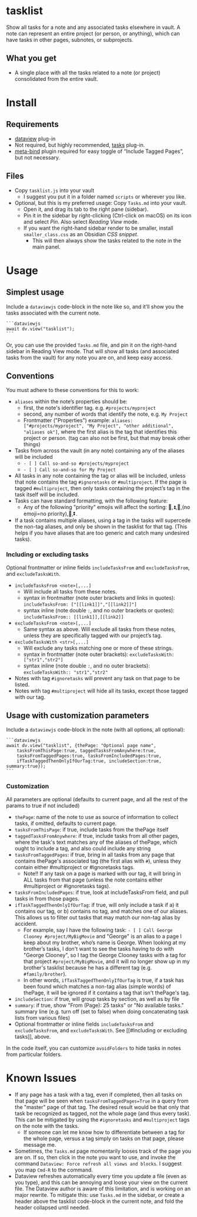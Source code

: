 # tasklist
Show all tasks for a note and any associated tasks elsewhere in vault. 
A note can represent an entire project (or person, or anything), which can have tasks in other pages, subnotes, or subprojects.

## What you get
- A single place with all the tasks related to a note (or project) consolidated from the entire vault.

# Install
## Requirements
- [dataview](https://blacksmithgu.github.io/obsidian-dataview/) plug-in
- Not required, but highly recommended, [tasks](https://github.com/obsidian-tasks-group/obsidian-tasks) plug-in.
- [meta-bind](https://github.com/mProjectsCode/obsidian-meta-bind-plugin) plugin required for easy toggle of “Include Tagged Pages”, but not necessary.
## Files
- Copy `tasklist.js` into your vault
	- I suggest you put it in a folder named `scripts` or wherever you like.
- Optional, but this is my preferred usage: Copy `Tasks.md` into your vault.
	- Open it, and drag its tab to the right pane (sidebar). 
	- Pin it in the sidebar by right-clicking (Ctrl-click on macOS) on its icon and select *Pin*. Also select *Reading View* mode. 
	- If you want the right-hand sidebar render to be smaller, install `smaller_class.css` as an Obsidian *CSS snippet*.
	 	- This will then always show the tasks related to the note in the main panel. 
# Usage
## Simplest usage
Include a `dataviewjs` code-block in the note like so, and it’ll show you the tasks associated with the current note.
````
```dataviewjs
await dv.view("tasklist");
```
````

Or, you can use the provided `Tasks.md` file, and pin it on the right-hand sidebar in Reading View mode. That will show all tasks (and associated tasks from the vault) for any note you are on, and keep easy access.
## Conventions
You must adhere to these conventions for this to work:
- `aliases` within the note’s properties should be:
	- first, the note's identifier tag. e.g. `#projects/myproject`
	- second, any number of words that identify the note, e.g. `My Project`
	- Frontmatter ("Properties") example: `aliases: ["#projects/myproject", "My Project", "other additional", "aliases ok"]`, where the first alias is the tag that identifies this project or person. (tag can also not be first, but that may break other things)
- Tasks from across the vault (in any note) containing any of the aliases will be included
	- `- [ ] Call so-and-so #projects/myproject`
	- `- [ ] Call so-and-so for My Project`
- All tasks in any note containing the tag or alias will be included, unless that note contains the tag `#ignoretasks` or `#multiproject`. If the page is tagged `#multiproject`, then only tasks containing the project’s tag in the task itself will be included.
- Tasks can have standard formatting, with the following feature:
	-  Any of the following "priority" emojis will affect the sorting: 🔺,⏫,🔼,(no emoji=no priority),🔽,⏬.
- If a task contains multiple aliases, using a tag in the tasks will supercede the non-tag aliases, and only be shown in the tasklist for that tag. (This helps if you have aliases that are too generic and catch many undesired tasks).
### Including or excluding tasks
Optional frontmatter or inline fields `includeTasksFrom` and `excludeTasksFrom`, and `excludeTasksWith`.
- `includeTasksFrom <note>[,...]`
    - Will include all tasks from these notes.
    - syntax in frontmatter (note outer brackets and links in quotes): `includeTasksFrom: ["[[link1]]","[[link2]]"]`
    - syntax inline (note double `:`, and no outer brackets or quotes): `includeTasksFrom:: [[link1]],[[link2]]`
- `excludeTasksFrom <note>[,...]`
	- Same syntax as above. Will exclude all tasks from these notes, unless they are specifically tagged with our project’s tag.
- `excludeTasksWith <str>[,...]`
    - Will exclude any tasks matching one or more of these strings.
    - syntax in frontmatter (note outer brackets): `excludeTasksWith: ["str1","str2"]`
    - syntax inline (note double `:`, and no outer brackets): `excludeTasksWith:: "str1","str2"`
- Notes with tag `#ignoretasks` will prevent any task on that page to be listed.
- Notes with tag `#multiproject` will hide all its tasks, except those tagged with our tag.

## Usage with customization parameters
Include a `dataviewjs` code-block in the note (with all options, all optional):
````
```dataviewjs
await dv.view("tasklist", {thePage: "Optional page name", 
	tasksFromThisPage:true, taggedTasksFromAnywhere:true, 
	tasksFromTaggedPages:true, tasksFromIncludedPages:true, 
	ifTaskTaggedThenOnlyIfOurTag:true, includeSection:true, summary:true});
```
````

### Customization
All parameters are optional (defaults to current page, and all the rest of the params to true if not included)
- `thePage`: name of the note to use as source of information to collect tasks, if omitted, defaults to current page.
- `tasksFromThisPage`: if true, include tasks from the thePage itself
- `taggedTasksFromAnywhere`: if true, include tasks from all other pages, where the task's text matches any of the aliases of thePage, which ought to include a tag, and also could include any string
- `tasksFromTaggedPages`: if true, bring in all tasks from any page that contains thePage's associated tag (the first alias with `#`), unless they contain either #multiproject or #ignoretasks tags. 
	- Note!! If any task on a page is marked with our tag, it will bring in ALL tasks from that page (unless the note contains either #multiproject or #ignoretasks tags).
- `tasksFromIncludedPages`: if true, look at includeTasksFrom field, and pull tasks in from those pages.
- `ifTaskTaggedThenOnlyIfOurTag`: if true, will only include a task if a) it contains our tag, or b) contains no tag, and matches one of our aliases. This allows us to filter out tasks that may match our non-tag alias by accident. 
	- For example, say I have the following task:  `- [ ] Call George Clooney #project/MyBigMovie` and "George" is an alias to a page I keep about my brother, who’s name is George. When looking at my brother’s tasks, I don't want to see the tasks having to do with "George Clooney", so I tag the George Clooney tasks with a tag for that project `#project/MyBigMovie`, and it will no longer show up in my brother's tasklist because he has a different tag (e.g. `#family/brother`). 
	- In other words, `ifTaskTaggedThenOnlyIfOurTag` is true, if a task has been found which matches a non-tag alias (simple words) of thePage, it will be ignored if it contains a tag that isn't thePage's tag. 
- `includeSection`: if true, will group tasks by section, as well as by file 
- `summary`: if true, show "From (Page): 25 tasks" or "No available tasks." summary line (e.g. turn off (set to false) when doing concatenating task lists from various files)
- Optional frontmatter or inline fields `includeTasksFrom` and `excludeTasksFrom`, and `excludeTasksWith`. See [[#Including or excluding tasks]], above.

In the code itself, you can customize `avoidFolders` to hide tasks in notes from particular folders.

# Known Issues
- If any page has a task with a tag, even if completed, then all tasks on that page will be seen when `tasksFromTaggedPages=True` in a query from the "master" page of that tag. The desired result would be that only that task be recognized as tagged, not the whole page (and thus every task). This can be mitigated by using the `#ignoretasks` and `#multiproject` tags on the note with the tasks.
	- If someone can let me know how to differentiate between a tag for the whole page, versus a tag simply on tasks on that page, please message me.
- Sometimes, the `Tasks.md` page momentarily looses track of the page you are on. If so, then click in the note you want to use, and invoke the command `Dataview: Force refresh all views and blocks`. I suggest you map `Cmd-R` to the command.
- Dataview refreshes automatically every time you update a file (even as you type), and this can be annoying and loose your view on the current file. The Dataview author is aware of this limitation, and is working on an major rewrite. To mitigate this: use `Tasks.md` in the sidebar, or create a header above the tasklist code-block in the current note, and fold the header collapsed until needed.
